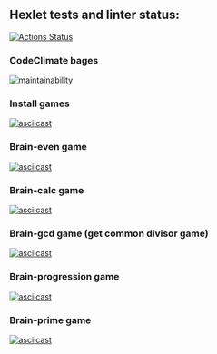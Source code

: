 ## Hexlet tests and linter status:
[![Actions Status](https://github.com/max9680/php-project-lvl1/workflows/hexlet-check/badge.svg)](https://github.com/max9680/php-project-lvl1/actions)

### CodeClimate bages
[![maintainability](https://api.codeclimate.com/v1/badges/90cdeb61ff2a14490868/maintainability)](https://codeclimate.com/github/max9680/php-project-lvl1/maintainability)

### Install games
[![asciicast](https://asciinema.org/a/kl8kMzf9I14yxXbjjqXrQUiOk.svg)](https://asciinema.org/a/kl8kMzf9I14yxXbjjqXrQUiOk)

### Brain-even game
[![asciicast](https://asciinema.org/a/V6D19yCNklSpHUHjXKef2EIM3.svg)](https://asciinema.org/a/V6D19yCNklSpHUHjXKef2EIM3?autoplay=1)

### Brain-calc game
[![asciicast](https://asciinema.org/a/BjZ4Y4R8j4blPXC09rKvUJoQk.svg)](https://asciinema.org/a/BjZ4Y4R8j4blPXC09rKvUJoQk?autoplay=1)

### Brain-gcd game (get common divisor game)
[![asciicast](https://asciinema.org/a/A10NZRGd0atq8AmazZ96SiYU3.svg)](https://asciinema.org/a/A10NZRGd0atq8AmazZ96SiYU3?autoplay=1)

### Brain-progression game
[![asciicast](https://asciinema.org/a/sklUymhYYwyKh4q6ztaJeLRnk.svg)](https://asciinema.org/a/sklUymhYYwyKh4q6ztaJeLRnk?autoplay=1)

### Brain-prime game
[![asciicast](https://asciinema.org/a/cNC5dF1QOYMHqXDCcNqP2O3Az.svg)](https://asciinema.org/a/cNC5dF1QOYMHqXDCcNqP2O3Az?autoplay=1)
